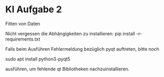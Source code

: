 # KI Aufgabe 2

Fitten von Daten


Nicht vergessen die Abhängigkeiten zu installieren:
pip install -r-requirements.txt

Falls beim Ausführen Fehlermeldung bezüglich pyqt auftreten, bitte noch

sudo apt install python3-pyqt5

ausführen, um fehlende qt Bibliotheken nachzuinstallieren.

